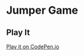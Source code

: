 # Jumper Game

## Play It

[Play it on CodePen.io](https://codepen.io/anaknickerbocker/pen/poOJeWJ)
